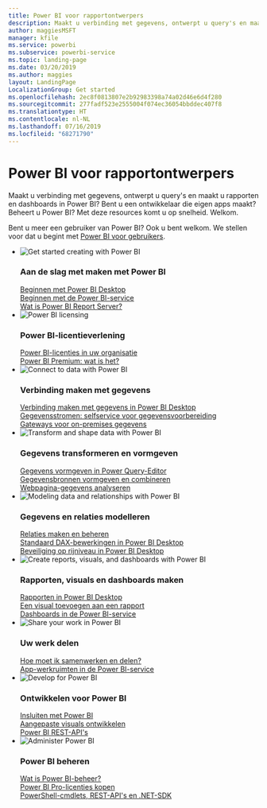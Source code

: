 ```yaml
---
title: Power BI voor rapportontwerpers
description: Maakt u verbinding met gegevens, ontwerpt u query's en maakt u rapporten en dashboards in Power BI? Bent u een ontwikkelaar die eigen apps maakt of een Power BI-beheerder?
author: maggiesMSFT
manager: kfile
ms.service: powerbi
ms.subservice: powerbi-service
ms.topic: landing-page
ms.date: 03/20/2019
ms.author: maggies
layout: LandingPage
LocalizationGroup: Get started
ms.openlocfilehash: 2ec8f0813807e2b92983398a74a02d46e6d4f280
ms.sourcegitcommit: 277fadf523e2555004f074ec36054bbddec407f8
ms.translationtype: HT
ms.contentlocale: nl-NL
ms.lasthandoff: 07/16/2019
ms.locfileid: "68271790"
---
```

# <a name="power-bi-for-report-designers"></a>Power BI voor rapportontwerpers

Maakt u verbinding met gegevens, ontwerpt u query's en maakt u rapporten en dashboards in Power BI? Bent u een ontwikkelaar die eigen apps maakt? Beheert u Power BI? Met deze resources komt u op snelheid. Welkom.

Bent u meer een gebruiker van Power BI? Ook u bent welkom. We stellen voor dat u begint met [Power BI voor gebruikers](consumer/power-bi-consumer-landing.md).

<ul class="panelContent cardsF"> 
            <li> 
                  <div class="cardSize"> 
                        <div class="cardPadding"> 
                              <div class="card"> 
                                    <div class="cardImageOuter">
                                          <div class="cardImage">
                                                <img alt="Get started creating with Power BI" src="media/power-bi-creator-landing/power-bi-designer-get-started.svg" data-linktype="relative-path">
                                          </div>
                                    </div>
                                    <div class="cardText"> 
                                          <h3>Aan de slag met maken met Power BI</h3> 
                                          <p></p>
                                               <a href="desktop-what-is-desktop.md">Beginnen met Power BI Desktop</a><br/> 
                                               <a href="power-bi-overview.md">Beginnen met de Power BI-service</a><br/> 
                                               <a href="report-server/get-started.md">Wat is Power BI Report Server?</a>
                                    </div> 
                              </div> 
                        </div> 
                  </div> 
            </li>
            <li> 
                  <div class="cardSize"> 
                        <div class="cardPadding"> 
                              <div class="card"> 
                                    <div class="cardImageOuter">
                                          <div class="cardImage">
                                                <img alt="Power BI licensing" src="media/power-bi-creator-landing/power-bi-designer-licensing.svg" data-linktype="relative-path">
                                          </div>
                                    </div>
                                    <div class="cardText"> 
                                          <h3>Power BI-licentieverlening</h3> 
                                          <p></p>
                                                <a href="service-admin-licensing-organization.md">Power BI-licenties in uw organisatie</a><br/> 
                                                <a href="service-premium-what-is.md">Power BI Premium: wat is het?</a> 
                                    </div> 
                              </div> 
                        </div> 
                  </div> 
            </li>
            <li> 
                  <div class="cardSize"> 
                        <div class="cardPadding"> 
                              <div class="card"> 
                                    <div class="cardImageOuter">
                                          <div class="cardImage">
                                                <img alt="Connect to data with Power BI" src="media/power-bi-creator-landing/power-bi-designer-connect-data.svg" data-linktype="relative-path">
                                          </div>
                                    </div>
                                    <div class="cardText"> 
                                          <h3>Verbinding maken met gegevens</h3> 
                                          <p></p>
                                                <a href="desktop-quickstart-connect-to-data.md">Verbinding maken met gegevens in Power BI Desktop </a><br/> 
                                                <a href="service-dataflows-overview.md">Gegevensstromen: selfservice voor gegevensvoorbereiding</a><br/> 
                                                <a href="service-gateway-onprem.md">Gateways voor on-premises gegevens</a>
                                    </div> 
                              </div> 
                        </div> 
                  </div> 
            </li>
            <li> 
                  <div class="cardSize"> 
                        <div class="cardPadding"> 
                              <div class="card"> 
                                    <div class="cardImageOuter">
                                          <div class="cardImage">
                                                <img alt="Transform and shape data with Power BI" src="media/power-bi-creator-landing/power-bi-designer-transform-shape-data.svg" data-linktype="relative-path">
                                          </div>
                                    </div>
                                    <div class="cardText"> 
                                          <h3>Gegevens transformeren en vormgeven</h3> 
                                          <p></p>
                                                <a href="desktop-common-query-tasks.md">Gegevens vormgeven in Power Query-Editor</a><br/> 
                                                <a href="desktop-shape-and-combine-data.md">Gegevensbronnen vormgeven en combineren</a><br/> 
                                                <a href="desktop-tutorial-importing-and-analyzing-data-from-a-web-page.md">Webpagina-gegevens analyseren</a>
                                    </div> 
                              </div> 
                        </div> 
                  </div> 
            </li>
            <li> 
                  <div class="cardSize"> 
                        <div class="cardPadding"> 
                              <div class="card"> 
                                    <div class="cardImageOuter">
                                          <div class="cardImage">
                                                <img alt="Modeling data and relationships with Power BI" src="media/power-bi-creator-landing/power-bi-designer-modeling-data-relationships.svg" data-linktype="relative-path">
                                          </div>
                                    </div>
                                    <div class="cardText"> 
                                          <h3>Gegevens en relaties modelleren</h3> 
                                          <p></p>
                                                <a href="desktop-create-and-manage-relationships.md">Relaties maken en beheren</a><br/>
                                                <a href="desktop-quickstart-learn-dax-basics.md">Standaard DAX-bewerkingen in Power BI Desktop</a><br/> 
                                                <a href="service-admin-rls.md">Beveiliging op rijniveau in Power BI Desktop</a> 
                                    </div> 
                              </div> 
                        </div> 
                  </div> 
            </li>
            <li> 
                  <div class="cardSize"> 
                        <div class="cardPadding"> 
                              <div class="card"> 
                                    <div class="cardImageOuter">
                                          <div class="cardImage">
                                                <img alt="Create reports, visuals, and dashboards with Power BI" src="media/power-bi-creator-landing/power-bi-designer-create-reports-visuals-dashboards.svg" data-linktype="relative-path">
                                          </div>
                                    </div>
                                    <div class="cardText"> 
                                          <h3>Rapporten, visuals en dashboards maken</h3> 
                                          <p></p>
                                                <a href="desktop-report-view.md">Rapporten in Power BI Desktop</a><br/> 
                                                <a href="power-bi-report-add-visualizations-i.md">Een visual toevoegen aan een rapport</a><br/> 
                                                <a href="service-dashboard-create.md">Dashboards in de Power BI-service</a>
                                    </div> 
                              </div> 
                        </div> 
                  </div> 
            </li>
            <li> 
                  <div class="cardSize"> 
                        <div class="cardPadding"> 
                              <div class="card"> 
                                    <div class="cardImageOuter">
                                          <div class="cardImage">
                                                <img alt="Share your work in Power BI" src="media/power-bi-creator-landing/power-bi-designer-share-work.svg" data-linktype="relative-path">
                                          </div>
                                    </div>
                                    <div class="cardText"> 
                                          <h3>Uw werk delen</h3> 
                                          <p></p>
                                                <a href="service-how-to-collaborate-distribute-dashboards-reports.md">Hoe moet ik samenwerken en delen?</a><br/>
                                                <a href="service-create-workspaces.md">App-werkruimten in de Power BI-service</a> 
                                    </div> 
                              </div> 
                        </div> 
                  </div> 
            </li>
            <li> 
                  <div class="cardSize"> 
                        <div class="cardPadding"> 
                              <div class="card"> 
                                    <div class="cardImageOuter">
                                          <div class="cardImage">
                                                <img alt="Develop for Power BI" src="media/power-bi-creator-landing/power-bi-designer-develop-power-bi.svg" data-linktype="relative-path">
                                          </div>
                                    </div>
                                    <div class="cardText"> 
                                          <h3>Ontwikkelen voor Power BI</h3> 
                                          <p></p>
                                                <a href="developer/embedding.md">Insluiten met Power BI</a><br/> 
                                                <a href="developer/custom-visual-develop-tutorial.md">Aangepaste visuals ontwikkelen</a><br/> 
                                                <a href="https://docs.microsoft.com/rest/api/power-bi">Power BI REST-API's</a>
                                    </div> 
                              </div> 
                        </div> 
                  </div> 
            </li>
            <li> 
                  <div class="cardSize"> 
                        <div class="cardPadding"> 
                              <div class="card"> 
                                    <div class="cardImageOuter">
                                          <div class="cardImage">
                                                <img alt="Administer Power BI" src="media/power-bi-creator-landing/power-bi-designer-administer-power-bi.svg" data-linktype="relative-path">
                                          </div>
                                    </div>
                                    <div class="cardText"> 
                                          <h3>Power BI beheren</h3> 
                                          <p></p>
                                                <a href="service-admin-administering-power-bi-in-your-organization.md">Wat is Power BI-beheer?</a><br/> 
                                                <a href="service-admin-purchasing-power-bi-pro.md">Power BI Pro-licenties kopen</a><br/>
                                                <a href="service-admin-reference.md">PowerShell-cmdlets, REST-API's en .NET-SDK</a>
                                    </div> 
                              </div> 
                        </div> 
                  </div> 
            </li>
</ul>



